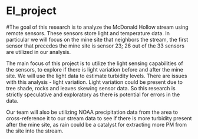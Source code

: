 # EI_project 

#The goal of this research is to analyze the McDonald Hollow stream using remote sensors. These sensors store light and temperature data. In particular we will focus on the mine site that neighbors the stream, the first sensor that precedes the mine site is sensor 23; 26 out of the 33 sensors are utilized in our analysis. 

The main focus of this project is to utilize the light sensing capabilities of the sensors, to explore if there is light variation before and after the mine site. We will use the light data to estimate turbidity levels. There are issues with this analysis - light variation. Light variation could be present due to tree shade, rocks and leaves skewing sensor data. So this research is strictly speculative and exploratory as there is potential for errors in the data. 

Our team will also be utilizing NOAA precipitation data from the area to cross-reference it to our stream data to see if there is more turbidity present after the mine site, as rain could be a catalyst for extracting more PM from the site into the stream.
